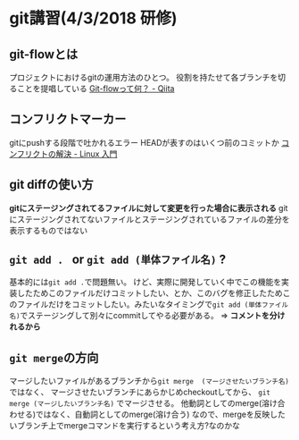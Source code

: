 # git講習(4/3/2018 研修)

## git-flowとは
プロジェクトにおけるgitの運用方法のひとつ。
役割を持たせて各ブランチを切ることを提唱している
[Git-flowって何？ - Qiita](https://qiita.com/KosukeSone/items/514dd24828b485c69a05)


## コンフリクトマーカー
gitにpushする段階で吐かれるエラー
HEADが表すのはいくつ前のコミットか
[コンフリクトの解決 - Linux 入門](http://linux.keicode.com/prog/git-conflicts.php)


## git diffの使い方
**gitにステージングされてるファイルに対して変更を行った場合に表示される**
gitにステージングされてないファイルとステージングされているファイルの差分を表示するものではない

## `git add . ` or `git add (単体ファイル名)` ?
基本的には`git add .`で問題無い。
けど、実際に開発していく中でこの機能を実装したためこのファイルだけコミットしたい、とか、このバグを修正したためこのファイルだけをコミットしたい。みたいなタイミングで`git add (単体ファイル名)`でステージングして別々にcommitしてやる必要がある。
=> **コメントを分けれるから**

## `git merge`の方向
マージしたいファイルがあるブランチから`git merge  (マージさせたいブランチ名)`
ではなく、
マージさせたいブランチにあらかじめcheckoutしてから、
`git merge (マージしたいブランチ名)`
でマージさせる。
他動詞としてのmerge(溶け合わせる)ではなく、自動詞としてのmerge(溶け合う)
なので、mergeを反映したいブランチ上でmergeコマンドを実行するという考え方?なのかな

